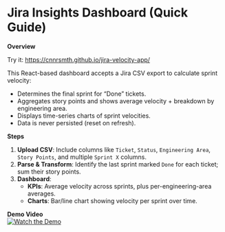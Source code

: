 # Jira Insights Dashboard (Quick Guide)

**Overview**

Try it:
https://cnnrsmth.github.io/jira-velocity-app/

This React-based dashboard accepts a Jira CSV export to calculate sprint velocity:

- Determines the final sprint for “Done” tickets.
- Aggregates story points and shows average velocity + breakdown by engineering area.
- Displays time-series charts of sprint velocities.
- Data is never persisted (reset on refresh).

**Steps**

1. **Upload CSV**: Include columns like `Ticket`, `Status`, `Engineering Area`, `Story Points`, and multiple `Sprint X` columns.
2. **Parse & Transform**: Identify the last sprint marked `Done` for each ticket; sum their story points.
3. **Dashboard**:
   - **KPIs**: Average velocity across sprints, plus per-engineering-area averages.
   - **Charts**: Bar/line chart showing velocity per sprint over time.

**Demo Video**  
[![Watch the Demo](https://cdn.loom.com/sessions/thumbnails/4c3445091c43440eb42e2db543afe47c-7f3c15c2f5c06792-full-play.gif)](https://www.loom.com/share/4c3445091c43440eb42e2db543afe47c)
